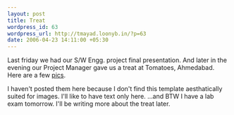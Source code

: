 ```yaml
--- 
layout: post
title: Treat
wordpress_id: 63
wordpress_url: http://tmayad.loonyb.in/?p=63
date: 2006-04-23 14:11:00 +05:30
---
```

<p>Last friday we had our S/W Engg. project final presentation. And later in the evening our Project Manager gave us a treat at Tomatoes, Ahmedabad. Here are a few <a href="http://www.flickr.com/photos/tmayad/sets/199892/">pics</a>.</p>

<p>I haven't posted them here because I don't find this template aesthatically suited for images. I'll like to have text only here. ...and BTW I have a lab exam tomorrow. I'll be writing more about the treat later.</p>
